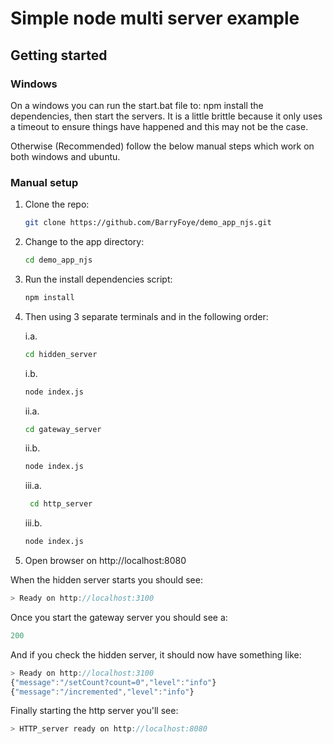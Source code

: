 # Simple node multi server example

## Getting started

### Windows
On a windows you can run the start.bat file to:
npm install the dependencies, then start the servers. It is a little brittle because it only uses a timeout to ensure things have happened and this may not be the case.

Otherwise (Recommended) follow the below manual steps which work on both windows and ubuntu.

### Manual setup

1. Clone the repo:
    ```bash
    git clone https://github.com/BarryFoye/demo_app_njs.git
    ```

2. Change to the app directory:
    ```bash
    cd demo_app_njs
    ```

3. Run the install dependencies script:
    ```bash
    npm install
    ```

4. Then using 3 separate terminals and in the following order:

    i.a. 
    ```bash
    cd hidden_server
    ```

   i.b. 
   ```bash
   node index.js
   ```

   ii.a. 
    ```bash
    cd gateway_server
    ```

   ii.b. 
   ```bash
   node index.js
   ```

   iii.a.
   ```bash
    cd http_server
    ```

   iii.b. 
   ```bash
   node index.js
   ```

5. Open browser on 
http://localhost:8080


When the hidden server starts you should see:

```javascript
> Ready on http://localhost:3100
```

Once you start the gateway server you should see a:

```javascript
200
```

And if you check the hidden server, it should now have something like:

```javascript
> Ready on http://localhost:3100
{"message":"/setCount?count=0","level":"info"}
{"message":"/incremented","level":"info"}
```

Finally starting the http server you'll see:
```javascript
> HTTP_server ready on http://localhost:8080
```